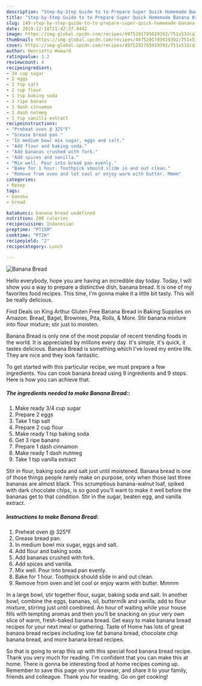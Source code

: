 ```yaml
---
description: "Step-by-Step Guide to to Prepare Super Quick Homemade Banana Bread"
title: "Step-by-Step Guide to to Prepare Super Quick Homemade Banana Bread"
slug: 149-step-by-step-guide-to-to-prepare-super-quick-homemade-banana-bread
date: 2019-12-18T21:42:37.844Z
image: https://img-global.cpcdn.com/recipes/4975291785019392/751x532cq70/banana-bread-recipe-main-photo.jpg
thumbnail: https://img-global.cpcdn.com/recipes/4975291785019392/751x532cq70/banana-bread-recipe-main-photo.jpg
cover: https://img-global.cpcdn.com/recipes/4975291785019392/751x532cq70/banana-bread-recipe-main-photo.jpg
author: Henrietta Howard
ratingvalue: 3.2
reviewcount: 4
recipeingredient:
- 34 cup sugar
- 2 eggs
- 1 tsp salt
- 2 cup flour
- 1 tsp baking soda
- 3 ripe banans
- 1 dash cinnamon
- 1 dash nutmeg
- 1 tsp vanilla extract
recipeinstructions:
- "Preheat oven @ 325°F"
- "Grease bread pan."
- "In medium bowl mix sugar, eggs and salt."
- "Add flour and baking soda."
- "Add bananas crushed with fork."
- "Add spices and vanilla."
- "Mix well. Pour into bread pan evenly."
- "Bake for 1 hour. Toothpick should slide in and out clean."
- "Remove from oven and let cool or enjoy warm with butter. Mmmm"
categories:
- Resep
tags:
- banana
- bread

katakunci: banana bread undefined
nutrition: 208 calories
recipecuisine: Indonesian
preptime: "PT15M"
cooktime: "PT2H"
recipeyield: "2"
recipecategory: Lunch

---
```



![Banana Bread](https://img-global.cpcdn.com/recipes/4975291785019392/751x532cq70/banana-bread-recipe-main-photo.jpg)

Hello everybody, hope you are having an incredible day today. Today, I will show you a way to prepare a distinctive dish, banana bread. It is one of my favorites food recipes. This time, I'm gonna make it a little bit tasty. This will be really delicious.

Find Deals on King Arthur Gluten Free Banana Bread in Baking Supplies on Amazon. Bread, Bagel, Brownies, Pita, Rolls, &amp; More. Stir banana mixture into flour mixture; stir just to moisten.

Banana Bread is only one of the most popular of recent trending foods in the world. It is appreciated by millions every day. It's simple, it's quick, it tastes delicious. Banana Bread is something which I've loved my entire life. They are nice and they look fantastic.


To get started with this particular recipe, we must prepare a few ingredients. You can cook banana bread using 9 ingredients and 9 steps. Here is how you can achieve that.

##### The ingredients needed to make Banana Bread::

1. Make ready 3/4 cup sugar
1. Prepare 2 eggs
1. Take 1 tsp salt
1. Prepare 2 cup flour
1. Make ready 1 tsp baking soda
1. Get 3 ripe banans
1. Prepare 1 dash cinnamon
1. Make ready 1 dash nutmeg
1. Take 1 tsp vanilla extract


Stir in flour, baking soda and salt just until moistened. Banana bread is one of those things people rarely make on purpose, only when those last three bananas are almost black. This scrumptious banana-walnut loaf, spiked with dark chocolate chips, is so good you&#39;ll want to make it well before the bananas get to that condition. Stir in the sugar, beaten egg, and vanilla extract. 

##### Instructions to make Banana Bread:

1. Preheat oven @ 325°F
1. Grease bread pan.
1. In medium bowl mix sugar, eggs and salt.
1. Add flour and baking soda.
1. Add bananas crushed with fork.
1. Add spices and vanilla.
1. Mix well. Pour into bread pan evenly.
1. Bake for 1 hour. Toothpick should slide in and out clean.
1. Remove from oven and let cool or enjoy warm with butter. Mmmm


In a large bowl, stir together flour, sugar, baking soda and salt. In another bowl, combine the eggs, bananas, oil, buttermilk and vanilla; add to flour mixture, stirring just until combined. An hour of waiting while your house fills with tempting aromas and then you&#39;ll be snacking on your very own slice of warm, fresh-baked banana bread. Get easy to make banana bread recipes for your next meal or gathering. Taste of Home has lots of great banana bread recipes including low fat banana bread, chocolate chip banana bread, and more banana bread recipes. 

So that is going to wrap this up with this special food banana bread recipe. Thank you very much for reading. I'm confident that you can make this at home. There is gonna be interesting food at home recipes coming up. Remember to save this page on your browser, and share it to your family, friends and colleague. Thank you for reading. Go on get cooking!

